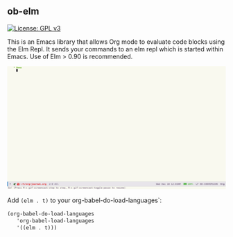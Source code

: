 ## ob-elm
[![License: GPL v3](https://img.shields.io/badge/License-GPLv3-blue.svg)](https://www.gnu.org/licenses/gpl-3.0)

This is an Emacs library that allows Org mode to evaluate code blocks using the Elm Repl. It sends your commands to an elm repl which is started within Emacs. Use of Elm > 0.90 is recommended.

![Evaluating Elm](demo.gif)

Add `(elm . t)` to your org-babel-do-load-languages`:

```
(org-babel-do-load-languages
   'org-babel-load-languages
   '((elm . t)))
```
